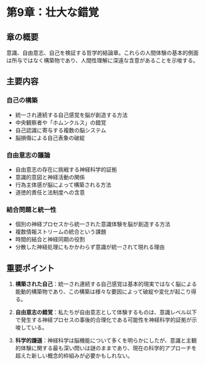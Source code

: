 # 第9章：壮大な錯覚

## 章の概要
意識、自由意志、自己を検証する哲学的結論章。これらの人間体験の基本的側面は所与ではなく構築物であり、人間性理解に深遠な含意があることを示唆する。

## 主要内容

### 自己の構築
- 統一され連続する自己感覚を脳が創造する方法
- 中央観察者や「ホムンクルス」の錯覚
- 自己認識に寄与する複数の脳システム
- 脳損傷による自己表象の破綻

### 自由意志の議論
- 自由意志の存在に挑戦する神経科学的証拠
- 意識的意図と神経活動の関係
- 行為主体感が脳によって構築される方法
- 道徳的責任と法制度への含意

### 結合問題と統一性
- 個別の神経プロセスから統一された意識体験を脳が創造する方法
- 複数情報ストリームの統合という課題
- 時間的結合と神経同期の役割
- 分散した神経処理にもかかわらず意識が統一されて現れる理由

## 重要ポイント

1. **構築された自己**：統一され連続する自己感覚は基本的現実ではなく脳による能動的構築物であり、この構築は様々な要因によって破綻や変化が起こり得る。

2. **自由意志の錯覚**：私たちが自由意志として体験するものは、意識レベル以下で発生する神経プロセスの事後的合理化である可能性を神経科学的証拠が示唆している。

3. **科学的謙遜**：神経科学は脳機能について多くを明らかにしたが、意識と主観的体験に関する最も深い問いは謎のままであり、現在の科学的アプローチを超えた新しい概念的枠組みが必要かもしれない。
